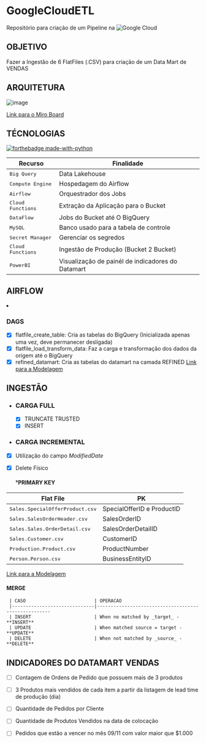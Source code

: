<h1>GoogleCloudETL</h1> 

Repositório para criação de um Pipeline na ![Google Cloud](https://img.shields.io/badge/GoogleCloud-%234285F4.svg?style=for-the-badge&logo=google-cloud&logoColor=white)


<h2 id="objetivo"> OBJETIVO </h2>

Fazer a Ingestão de 6 FlatFiles (.CSV) para criação de um Data Mart de VENDAS

<h2 id="arquitetura"> ARQUITETURA </h2>

![image](https://github.com/user-attachments/assets/c8fbf4d3-413b-4e82-b09c-aeeea1a638c5)

[Link para o Miro Board](https://miro.com/app/board/uXjVKoI0Df8=/?diagramming=)

<h2 id="technologies"> TÉCNOLOGIAS </h2>   

 [![forthebadge made-with-python](http://ForTheBadge.com/images/badges/made-with-python.svg)](https://www.python.org/)

| Recurso               | Finalidade                                          
|----------------------|-----------------------------------------------------
| <kbd>Big Query</kbd>     | Data Lakehouse 
| <kbd>Compute Engine</kbd>     | Hospedagem do Airflow
| <kbd>Airflow</kbd>     | Orquestrador dos Jobs
| <kbd>Cloud Functions</kbd>     | Extração da Aplicação para o Bucket
| <kbd>DataFlow</kbd>     | Jobs do Bucket até O BigQuery
| <kbd>MySQL</kbd>     | Banco usado para a tabela de controle
| <kbd>Secret Manager</kbd>     | Gerenciar os segredos
| <kbd>Cloud Functions</kbd>     | Ingestão de Produção (Bucket 2 Bucket)
| <kbd>PowerBI</kbd>     | Visualização de painél de indicadores do Datamart

<h2 id="ingestão"> AIRFLOW </h2>
 <li><h3>DAGS</h3></li>

- [x] flatfile_create_table: Cria as tabelas do BigQuery (Inicializada apenas uma vez, deve permanecer desligada)
- [x] flatfile_load_transform_data: Faz a carga e transformação dos dados da origem até o BigQuery
- [x] refined_datamart: Cria as tabelas do datamart na camada REFINED
[Link para a Modelagem](https://github.com/JhoeHashimoto/GoogleCloudETL/blob/c0a453a128ce15662d8bd258c1e1f4a64eda5363/Google%20Cloud%20Architecture%20.CSV.jpg)

<h2 id="ingestão"> INGESTÃO </h2>   

<ul>
 <li><h3>CARGA FULL</h3></li>

- [x] TRUNCATE TRUSTED
- [x] INSERT

 <li><h3>CARGA INCREMENTAL</h3></li>
</ul> 

- [x] Utilização do campo _ModifiedDate_
- [x] Delete Físico

   <h4>°PRIMARY KEY</h4>

| Flat File               | PK                                          
|----------------------|-----------------------------------------------------
| <kbd>Sales.SpecialOfferProduct.csv</kbd>     | SpecialOfferID e ProductID 
| <kbd>Sales.SalesOrderHeader.csv</kbd>     | SalesOrderID
| <kbd>Sales.Sales.OrderDetail.csv</kbd>     | SalesOrderDetailID 
| <kbd>Sales.Customer.csv</kbd>     | CustomerID
| <kbd>Production.Product.csv</kbd>     | ProductNumber
| <kbd>Person.Person.csv</kbd>     | BusinessEntityID


[Link para a Modelagem](https://miro.com/app/board/uXjVKnpgvfI=/)
   <h4>MERGE</h4>
 
     | CASO                         | OPERACAO                                          
     |------------------------------|-----------------------------------------------------
     | INSERT                       | When no matched by _target_ - **INSERT** 
     | UPDATE                       | When matched source = target - **UPDATE**
     | DELETE                       | When not matched by _source_ - **DELETE**
        

<h2 id="return"> INDICADORES DO DATAMART VENDAS </h2>

- [ ] Contagem de Ordens de Pedido que possuem mais de 3 produtos
- [ ] 3 Produtos mais vendidos de cada item a partir da listagem de lead time de produção (dia)
- [ ] Quantidade de Pedidos por Cliente
- [ ] Quantidade de Produtos Vendidos na data de colocação
- [ ] Pedidos que estão a vencer no mês 09/11 com valor maior que $1.000







